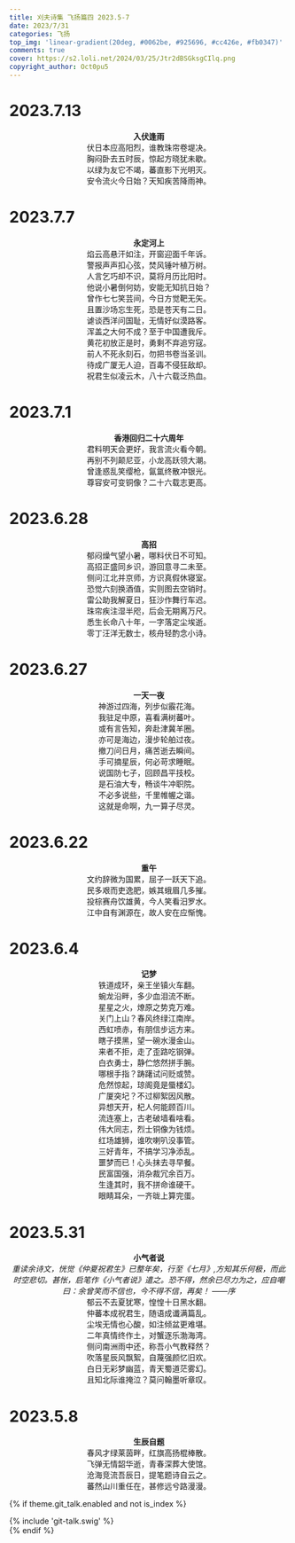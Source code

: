 ```yaml
---
title: 刈夫诗集 飞扬篇四 2023.5-7
date: 2023/7/31
categories: 飞扬
top_img: 'linear-gradient(20deg, #0062be, #925696, #cc426e, #fb0347)'
comments: true
cover: https://s2.loli.net/2024/03/25/Jtr2dBSGksgCIlq.png
copyright_author: Oct0pu5
---
```


<h1>2023.7.13</h1>
<center>
<b>入伏逢雨</b><br>
伏日本应高阳烈，谁教珠帘卷堤决。<br>
胸闷卧去五时辰，惊起方晓犹未歇。<br>
以绿为友它不竭，蕃直影下光明灭。<br>
安令流火今日始？天知疾苦降雨神。<br>
</center>

<h1>2023.7.7</h1>
<center>
<b>永定河上</b><br>
焰云高悬汗如注，开窗迎面千年诉。<br>
警报声声扣心弦，焚风锤叶植万树。<br>
人言乞巧却不识，莫将月历比阳时。<br>
他说小暑倒何妨，安能无知抗日始？<br>
曾作七七笑芸间，今日方觉靶无矢。<br>
且置沙场忘生死，恐是苍天有二日。<br>
谑谈西洋问国耻，无情好似漠路客。<br>
浑盖之大何不成？至于中国遭我斥。<br>
黄花初放正是时，勇剩不弃追穷寇。<br>
前人不死永刻石，勿把书卷当圣训。<br>
待成广厦无人迫，百毒不侵狂敌却。<br>
祝君生似凌云木，八十六载泛热血。<br>
</center>

<h1>2023.7.1</h1>
<center>
<b>香港回归二十六周年</b><br>
君料明天会更好，我言流火看今朝。<br>
再别不列颠尼亚，小龙高跃领大潮。<br>
曾逢惑乱笑缨枪，氤氲终散冲银光。<br>
尊容安可变铜像？二十六载志更高。<br>
</center>

<h1>2023.6.28</h1>
<center>
<b>高招</b><br>
郁闷燥气望小暑，哪料伏日不可知。<br>
高招正盛同乡识，游回意寻二未至。<br>
侧问江北并京师，方识真假休寝室。<br>
恐觉六刻换酒值，实则图去空销时。<br>
雷公助我解夏日，狂沙作舞行车迟。<br>
珠帘疾注湿半咫，后会无期离万尺。<br>
悉生长命八十年，一字落定尘埃逝。<br>
零丁汪洋无数士，核舟轻酌念小诗。<br>
</center>

<h1>2023.6.27</h1>
<center>
<b>一天一夜</b><br>
神游过四海，列步似霰花海。<br>
我驻足中原，喜看满树蕃叶。<br>
或有言告知，奔赴津冀羊圈。<br>
亦可是海边，漫步轮舶过夜。<br>
撤刀问日月，痛苦逝去瞬间。<br>
手可摘星辰，何必苛求睡眠。<br>
说国防七子，回顾昌平技校。<br>
是石油大专，畅谈牛冲职院。<br>
不必多说些，千里帷幄之谐。<br>
这就是命啊，九一算子尽灵。<br>
</center>

<h1>2023.6.22</h1>
<center>
<b>重午</b><br>
文约辞微为国累，屈子一跃天下追。<br>
民多艰而吏逸肥，嫉其蛾眉几多摧。<br>
投棕赛舟饮雄黄，今人笑看汨罗水。<br>
江中自有渊源在，故人安在应惭愧。<br>
</center>

<h1>2023.6.4</h1>
<center>
<b>记梦</b><br>
铁道成环，亲王坐镇火车翻。<br>
蜿龙沿畔，多少血泪流不断。<br>
星星之火，燎原之势克万难。<br>
关门上山？春风终绿江南岸。<br>
西虹喷赤，有朋信步远方来。<br>
瞎子摸黑，望一碗水漫金山。<br>
来者不拒，走了歪路吃钢弹。<br>
白衣勇士，静伫悠然拼手腕。<br>
哪根手指？踌躇试问贬或赞。<br>
危然惊起，琼阁竟是蜃楼幻。<br>
广厦突圮？不过柳絮因风散。<br>
异想天开，杞人何能顾百川。<br>
流连塞上，古老破墙看啥看。<br>
伟大同志，烈士铜像为钱烦。<br>
红场雄狮，谁吹喇叭没事管。<br>
三好青年，不搞学习净添乱。<br>
噩梦而已！心头抹去寻早餐。<br>
民富国强，消杂裁冗余百万。<br>
生逢其时，我不拼命谁硬干。<br>
眼睛耳朵，一齐昽上算完蛋。<br>
</center>

<h1>2023.5.31</h1>
<center>
<b>小气者说</b><br>
<i>重读余诗文，恍觉《仲夏祝君生》已整年矣，行至《七月》,方知其乐何极，而此时空悲切。甚怅，启笔作《小气者说》遣之。恐不得，然余已尽力为之，应自嘲曰：余曾笑而不信也，今不得不信，再矣！   ——序</i><br>
郁云不去夏犹寒，惶惶十日黑水翻。<br>
仲蕃本成祝君生，随语成谶满篇乱。<br>
尘埃无情也心酸，如注倾盆更难堪。<br>
二年真情终作土，对蟹逐乐渤海湾。<br>
侧问南洲雨中还，称吾小气教释然？<br>
吹落星辰风飘絮，自蔑强颜忆旧欢。<br>
白日无彩梦幽蓝，青天蜀道茫雾幻。<br>
且知北际谁掩泣？莫问翰墨听章叹。<br>
</center>

<h1>2023.5.8</h1>
<center>
<b>生辰自题</b><br>
春风才绿莱茵畔，红旗高扬棍棒散。<br>
飞弹无情韶华逝，青春深葬大使馆。<br>
沧海竞流吾辰日，提笔题诗自云之。<br>
蕃然山川重任在，甚修远兮路漫漫。<br>
</center>

{% if theme.git_talk.enabled and not is_index %}  
<div>{% include 'git-talk.swig' %}</div>  
{% endif %}